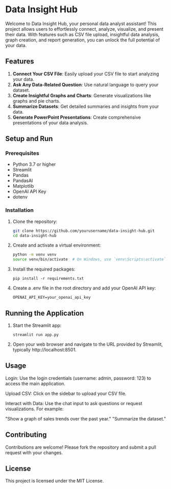 # Data Insight Hub

Welcome to Data Insight Hub, your personal data analyst assistant! This project allows users to effortlessly connect, analyze, visualize, and present their data. With features such as CSV file upload, insightful data analysis, graph creation, and report generation, you can unlock the full potential of your data.

## Features

1. **Connect Your CSV File**: Easily upload your CSV file to start analyzing your data.
2. **Ask Any Data-Related Question**: Use natural language to query your dataset.
3. **Create Insightful Graphs and Charts**: Generate visualizations like graphs and pie charts.
4. **Summarize Datasets**: Get detailed summaries and insights from your data.
5. **Generate PowerPoint Presentations**: Create comprehensive presentations of your data analysis.

## Setup and Run

### Prerequisites

- Python 3.7 or higher
- Streamlit
- Pandas
- PandasAI
- Matplotlib
- OpenAI API Key
- dotenv

### Installation

1. Clone the repository:
   ```bash
   git clone https://github.com/yourusername/data-insight-hub.git
   cd data-insight-hub


2. Create and activate a virtual environment:
    ````bash
    python -m venv venv
    source venv/bin/activate  # On Windows, use `venv\Scripts\activate`

3. Install the required packages:

    ````
    pip install -r requirements.txt

4. Create a .env file in the root directory and add your OpenAI API key:

    ````
   OPENAI_API_KEY=your_openai_api_key

## Running the Application

1. Start the Streamlit app:
    ````
   streamlit run app.py

2. Open your web browser and navigate to the URL provided by Streamlit, typically http://localhost:8501.

## Usage
Login: Use the login credentials (username: admin, password: 123) to access the main application.

Upload CSV: Click on the sidebar to upload your CSV file.

Interact with Data: Use the chat input to ask questions or request visualizations. For example:

"Show a graph of sales trends over the past year."
"Summarize the dataset."


## Contributing
Contributions are welcome! Please fork the repository and submit a pull request with your changes.

## License

This project is licensed under the MIT License.